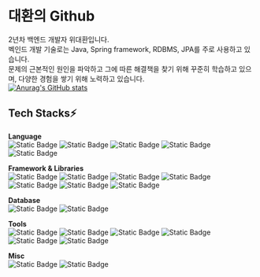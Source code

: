 # 대환의 Github
2년차 백엔드 개발자 위대환입니다.  
벡인드 개발 기술로는 Java, Spring framework, RDBMS, JPA를 주로 사용하고 있습니다.  
문제의 근본적인 원인을 파악하고 그에 따른 해결책을 찾기 위해 꾸준히 학습하고 있으며, 다양한 경험을 쌓기 위해 노력하고 있습니다.   
[![Anurag's GitHub stats](https://github-readme-stats.vercel.app/api?username=eoghks&show_icons=true&theme=radical)](https://github.com/anuraghazra/github-readme-stats)
  
## Tech Stacks⚡ 
**Language**  
![Static Badge](https://img.shields.io/badge/JAVA-FF7F00) 
![Static Badge](https://img.shields.io/badge/Python-FF7F00) 
![Static Badge](https://img.shields.io/badge/HTML-D1180B) 
![Static Badge](https://img.shields.io/badge/JavaScript-FFFF00) 
![Static Badge](https://img.shields.io/badge/CSS-004EA2) 

  
**Framework & Libraries**  
![Static Badge](https://img.shields.io/badge/Spring-66CC00) 
![Static Badge](https://img.shields.io/badge/Spring%20Boot-66CC00) 
![Static Badge](https://img.shields.io/badge/Node.js-33CC66) 
![Static Badge](https://img.shields.io/badge/JPA-D1180B) 
![Static Badge](https://img.shields.io/badge/Mybatis-D1180B) 
![Static Badge](https://img.shields.io/badge/Kendo%20UI-FF7F00) 
![Static Badge](https://img.shields.io/badge/JQuery-0066FF) 
  
**Database**  
![Static Badge](https://img.shields.io/badge/PostgreSQL-0066FF) 
![Static Badge](https://img.shields.io/badge/MySQL-0066CC) 
  
**Tools**  
![Static Badge](https://img.shields.io/badge/Eclipse-183264) 
![Static Badge](https://img.shields.io/badge/IntelliJ-333333) 
![Static Badge](https://img.shields.io/badge/VS%20Code-3333FF) 
![Static Badge](https://img.shields.io/badge/Git-FF7F00) 
![Static Badge](https://img.shields.io/badge/SVN-0066FF) 
![Static Badge](https://img.shields.io/badge/Notion-222222) 
  
**Misc**  
![Static Badge](https://img.shields.io/badge/Linux-222222) 
![Static Badge](https://img.shields.io/badge/Agile-444444) 

<!--
**eoghks/eoghks** is a ✨ _special_ ✨ repository because its `README.md` (this file) appears on your GitHub profile.

Here are some ideas to get you started:

- 🔭 I’m currently working on ...
- 🌱 I’m currently learning ...
- 👯 I’m looking to collaborate on ...
- 🤔 I’m looking for help with ...
- 💬 Ask me about ...
- 📫 How to reach me: ...
- 😄 Pronouns: ...
- ⚡ Fun fact: ...
-->
